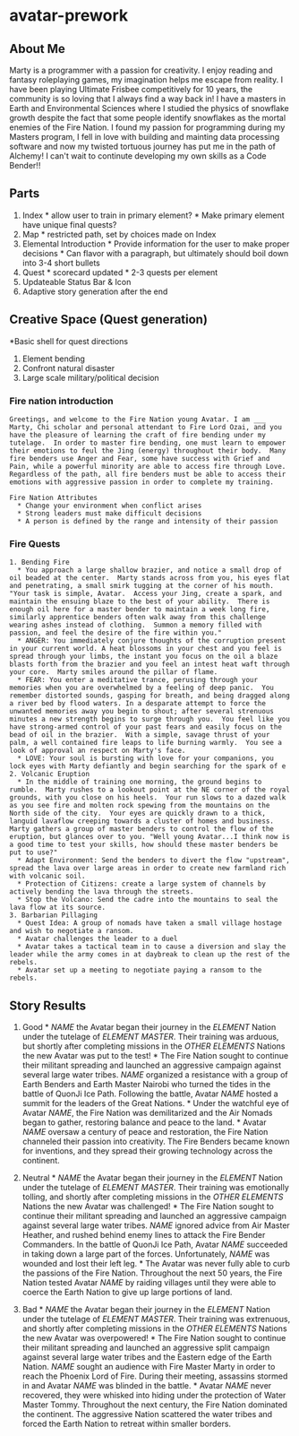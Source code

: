# avatar-prework

## About Me
  Marty is a programmer with a passion for creativity.  I enjoy reading and fantasy roleplaying games, my imagination helps me escape from reality.  I have been playing Ultimate Frisbee competitively for 10 years, the community is so loving that I always find a way back in!  I have a masters in Earth and Environmental Sciences where I studied the physics of snowflake growth despite the fact that some people identify snowflakes as the mortal enemies of the Fire Nation. I found my passion for programming during my Masters program, I fell in love with building and mainting data processing software and now my twisted tortuous journey has put me in the path of Alchemy!  I can't wait to continute developing my own skills as a Code Bender!!

## Parts

  1. Index
    * allow user to train in primary element?
    * Make primary element have unique final quests?
  2. Map
    * restricted path, set by choices made on Index
  3. Elemental Introduction
    * Provide information for the user to make proper decisions
    * Can flavor with a paragraph, but ultimately should boil down into 3-4 short bullets   
  4. Quest
    * scorecard updated
    * 2-3 quests per element
  5. Updateable Status Bar & Icon
  6. Adaptive story generation after the end

## Creative Space (Quest generation)
  *Basic shell for quest directions

  1. Element bending
  2. Confront natural disaster
  3. Large scale military/political decision

  ### Fire nation introduction
    Greetings, and welcome to the Fire Nation young Avatar. I am ___ Marty, Chi scholar and personal attendant to Fire Lord Ozai, and you have the pleasure of learning the craft of fire bending under my tutelage.  In order to master fire bending, one must learn to empower their emotions to feul the Jing (energy) throughout their body.  Many fire benders use Anger and Fear, some have success with Grief and Pain, while a powerful minority are able to access fire through Love.  Regardless of the path, all fire benders must be able to access their emotions with aggressive passion in order to complete my training.  
    
    Fire Nation Attributes
      * Change your environment when conflict arises
      * Strong leaders must make difficult decisions
      * A person is defined by the range and intensity of their passion
      
  ### Fire Quests
    1. Bending Fire
      * You approach a large shallow brazier, and notice a small drop of oil beaded at the center.  Marty stands across from you, his eyes flat and penetrating, a small smirk tugging at the corner of his mouth. "Your task is simple, Avatar.  Access your Jing, create a spark, and maintain the ensuing blaze to the best of your ability.  There is enough oil here for a master bender to maintain a week long fire, similarly apprentice benders often walk away from this challenge wearing ashes instead of clothing.  Summon a memory filled with passion, and feel the desire of the fire within you."
      * ANGER: You immediately conjure thoughts of the corruption present in your current world. A heat blossoms in your chest and you feel is spread through your limbs, the instant you focus on the oil a blaze blasts forth from the brazier and you feel an intest heat waft through your core.  Marty smiles around the pillar of flame.
      * FEAR: You enter a meditative trance, perusing through your memories when you are overwhelmed by a feeling of deep panic.  You remember distorted sounds, gasping for breath, and being dragged along a river bed by flood waters. In a desparate attempt to force the unwanted memories away you begin to shout; after several strenuous minutes a new strength begins to surge through you.  You feel like you have strong-armed control of your past fears and easily focus on the bead of oil in the brazier.  With a simple, savage thrust of your palm, a well contained fire leaps to life burning warmly.  You see a look of approval an respect on Marty's face.
      * LOVE: Your soul is bursting with love for your companions, you lock eyes with Marty defiantly and begin searching for the spark of e
    2. Volcanic Eruption
      * In the middle of training one morning, the ground begins to rumble.  Marty rushes to a lookout point at the NE corner of the royal grounds, with you close on his heels.  Your run slows to a dazed walk as you see fire and molten rock spewing from the mountains on the North side of the city.  Your eyes are quickly drawn to a thick, languid lavaflow creeping towards a cluster of homes and business.  Marty gathers a group of master benders to control the flow of the eruption, but glances over to you. "Well young Avatar...I think now is a good time to test your skills, how should these master benders be put to use?"
      * Adapt Environment: Send the benders to divert the flow "upstream", spread the lava over large areas in order to create new farmland rich with volcanic soil.
      * Protection of Citizens: create a large system of channels by actively bending the lava through the streets.
      * Stop the Volcano: Send the cadre into the mountains to seal the lava flow at its source.
    3. Barbarian Pillaging  
      * Quest Idea: A group of nomads have taken a small village hostage and wish to negotiate a ransom.
      * Avatar challenges the leader to a duel
      * Avatar takes a tactical team in to cause a diversion and slay the leader while the army comes in at daybreak to clean up the rest of the rebels.
      * Avatar set up a meeting to negotiate paying a ransom to the rebels.


## Story Results
  1. Good
    * *NAME* the Avatar began their journey in the *ELEMENT* Nation under the tutelage of *ELEMENT MASTER*.  Their training was arduous, but shortly after completing missions in the *OTHER ELEMENTS* Nations the new Avatar was put to the test!
    * The Fire Nation sought to continue their militant spreading and launched an aggressive campaign against several large water tribes.  *NAME* organized a resistance with a group of Earth Benders and Earth Master Nairobi who turned the tides in the battle of QuonJi Ice Path. Following the battle, Avatar *NAME* hosted a summit for the leaders of the Great Nations.
    * Under the watchful eye of Avatar *NAME*, the Fire Nation was demilitarized and the Air Nomads began to gather, restoring balance and peace to the land. 
    * Avatar *NAME* oversaw a century of peace and restoration, the Fire Nation channeled their passion into creativity.  The Fire Benders became known for inventions, and they spread their growing technology across the continent.

  2. Neutral
    * *NAME* the Avatar began their journey in the *ELEMENT* Nation under the tutelage of *ELEMENT MASTER*.  Their training was emotionally tolling, and shortly after completing missions in the *OTHER ELEMENTS* Nations the new Avatar was challenged!
    * The Fire Nation sought to continue their militant spreading and launched an aggressive campaign against several large water tribes.  *NAME* ignored advice from Air Master Heather, and rushed behind enemy lines to attack the Fire Bender Commanders.  In the battle of QuonJi Ice Path, Avatar *NAME* succeeded in taking down a large part of the forces. Unfortunately, *NAME* was wounded and lost their left leg. 
    * The Avatar was never fully able to curb the passions of the Fire Nation.  Throughout the next 50 years, the Fire Nation tested Avatar *NAME* by raiding villages until they were able to coerce the Earth Nation to give up large portions of land.

  3. Bad
    * *NAME* the Avatar began their journey in the *ELEMENT* Nation under the tutelage of *ELEMENT MASTER*.  Their training was extrenuous, and shortly after completing missions in the *OTHER ELEMENTS* Nations the new Avatar was overpowered!
    *  The Fire Nation sought to continue their militant spreading and launched an aggressive split campaign against several large water tribes and the Eastern edge of the Earth Nation.  *NAME* sought an audience with Fire Master Marty in order to reach the Phoenix Lord of Fire.  During their meeting, assassins stormed in and Avatar *NAME* was blinded in the battle.
    * Avatar *NAME* never recovered, they were whisked into hiding under the protection of Water Master Tommy. Throughout the next century, the Fire Nation dominated the continent.  The aggressive Nation scattered the water tribes and forced the Earth Nation to retreat within smaller borders.
     